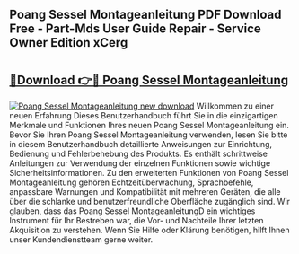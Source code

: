 ## Poang Sessel Montageanleitung PDF Download Free - Part-Mds User Guide Repair - Service Owner Edition xCerg

# <h2><a href="http://df7v39.blite.top/?on=Poang+Sessel+Montageanleitung">🔗Download 👉🔴 Poang Sessel Montageanleitung</a></h2>

[![Poang Sessel Montageanleitung new download](https://i.imgur.com/lujVjoI.png)](http://df7v39.blite.top/?on=Poang+Sessel+Montageanleitung)
Willkommen zu einer neuen Erfahrung Dieses Benutzerhandbuch führt Sie in die einzigartigen Merkmale und Funktionen Ihres neuen Poang Sessel Montageanleitung ein. Bevor Sie Ihren Poang Sessel Montageanleitung verwenden, lesen Sie bitte in diesem Benutzerhandbuch detaillierte Anweisungen zur Einrichtung, Bedienung und Fehlerbehebung des Produkts. Es enthält schrittweise Anleitungen zur Verwendung der einzelnen Funktionen sowie wichtige Sicherheitsinformationen. Zu den erweiterten Funktionen von Poang Sessel Montageanleitung gehören Echtzeitüberwachung, Sprachbefehle, anpassbare Warnungen und Kompatibilität mit mehreren Geräten, die alle über die schlanke und benutzerfreundliche Oberfläche zugänglich sind. Wir glauben, dass das Poang Sessel MontageanleitungD ein wichtiges Instrument für Ihr Bestreben war, die Vor- und Nachteile Ihrer letzten Akquisition zu verstehen. Wenn Sie Hilfe oder Klärung benötigen, hilft Ihnen unser Kundendienstteam gerne weiter.
